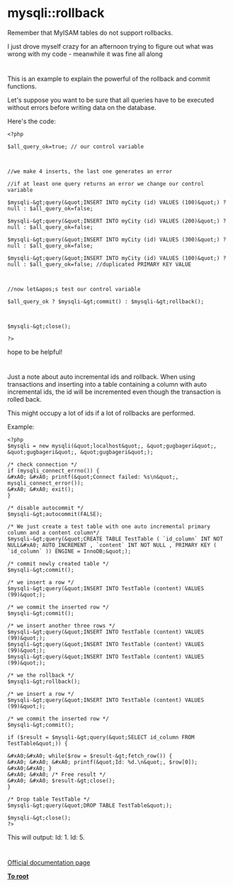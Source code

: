 # mysqli::rollback





Remember that MyISAM tables do not support rollbacks.

I just drove myself crazy for an afternoon trying to figure out what was wrong with my code - meanwhile it was fine all along

  

#



This is an example to explain the powerful of the rollback and commit functions.

Let&apos;s suppose you want to be sure that all queries have to be executed without errors before writing data on the database.

Here&apos;s the code:





```
<?php

$all_query_ok=true; // our control variable



//we make 4 inserts, the last one generates an error

//if at least one query returns an error we change our control variable

$mysqli-&gt;query(&quot;INSERT INTO myCity (id) VALUES (100)&quot;) ? null : $all_query_ok=false;

$mysqli-&gt;query(&quot;INSERT INTO myCity (id) VALUES (200)&quot;) ? null : $all_query_ok=false;

$mysqli-&gt;query(&quot;INSERT INTO myCity (id) VALUES (300)&quot;) ? null : $all_query_ok=false;

$mysqli-&gt;query(&quot;INSERT INTO myCity (id) VALUES (100)&quot;) ? null : $all_query_ok=false; //duplicated PRIMARY KEY VALUE



//now let&apos;s test our control variable

$all_query_ok ? $mysqli-&gt;commit() : $mysqli-&gt;rollback();



$mysqli-&gt;close();

?>
```




hope to be helpful!

  

#



Just a note about auto incremental ids and rollback.
When using transactions and inserting into a table containing a column with auto incremental ids, the id will be incremented even though the transaction is rolled back.

This might occupy a lot of ids if a lot of rollbacks are performed.

Example:


```
<?php
$mysqli = new mysqli(&quot;localhost&quot;, &quot;gugbageri&quot;, &quot;gugbageri&quot;, &quot;gugbageri&quot;);

/* check connection */
if (mysqli_connect_errno()) {
&#xA0; &#xA0; printf(&quot;Connect failed: %s\n&quot;, mysqli_connect_error());
&#xA0; &#xA0; exit();
}

/* disable autocommit */
$mysqli-&gt;autocommit(FALSE);

/* We just create a test table with one auto incremental primary column and a content column*/
$mysqli-&gt;query(&quot;CREATE TABLE TestTable ( `id_column` INT NOT NULL&#xA0; AUTO_INCREMENT , `content` INT NOT NULL , PRIMARY KEY ( `id_column` )) ENGINE = InnoDB;&quot;);

/* commit newly created table */
$mysqli-&gt;commit();

/* we insert a row */
$mysqli-&gt;query(&quot;INSERT INTO TestTable (content) VALUES (99)&quot;);

/* we commit the inserted row */
$mysqli-&gt;commit();

/* we insert another three rows */
$mysqli-&gt;query(&quot;INSERT INTO TestTable (content) VALUES (99)&quot;);
$mysqli-&gt;query(&quot;INSERT INTO TestTable (content) VALUES (99)&quot;);
$mysqli-&gt;query(&quot;INSERT INTO TestTable (content) VALUES (99)&quot;);

/* we the rollback */
$mysqli-&gt;rollback();

/* we insert a row */
$mysqli-&gt;query(&quot;INSERT INTO TestTable (content) VALUES (99)&quot;);

/* we commit the inserted row */
$mysqli-&gt;commit();

if ($result = $mysqli-&gt;query(&quot;SELECT id_column FROM TestTable&quot;)) {

&#xA0;&#xA0; while($row = $result-&gt;fetch_row()) {
&#xA0; &#xA0; &#xA0; printf(&quot;Id: %d.\n&quot;, $row[0]);
&#xA0;&#xA0; }
&#xA0; &#xA0; /* Free result */
&#xA0; &#xA0; $result-&gt;close();
}

/* Drop table TestTable */
$mysqli-&gt;query(&quot;DROP TABLE TestTable&quot;);

$mysqli-&gt;close();
?>
```


This will output:
Id: 1.
Id: 5.

  

#

[Official documentation page](https://www.php.net/manual/en/mysqli.rollback.php)

**[To root](/README.md)**